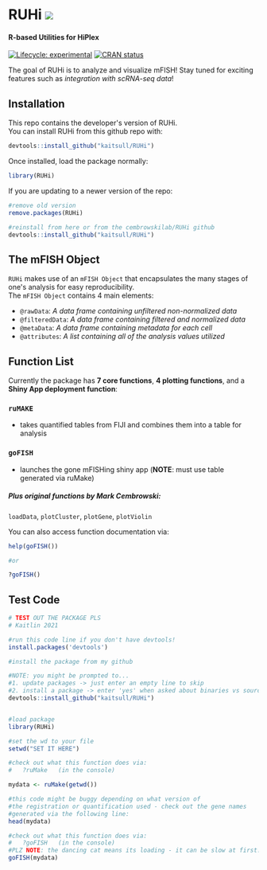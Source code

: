
<!-- README.md is generated from README.Rmd. Please edit that file -->

# RUHi ![](https://emojis.slackmojis.com/emojis/images/1563480763/5999/meow_party.gif?1563480763)

#### R-based Utilities for HiPlex

<!-- badges: start -->

[![Lifecycle:
experimental](https://img.shields.io/badge/lifecycle-experimental-orange.svg)](https://www.tidyverse.org/lifecycle/#experimental)
[![CRAN
status](https://www.r-pkg.org/badges/version/RUHi)](https://CRAN.R-project.org/package=RUHi)
<!-- badges: end -->

The goal of RUHi is to analyze and visualize mFISH\! Stay tuned for
exciting features such as *integration with scRNA-seq data*\!

## Installation

This repo contains the developer's version of RUHi.  
You can install RUHi from this github repo with:

``` r
devtools::install_github("kaitsull/RUHi")
```

Once installed, load the package normally:

``` r
library(RUHi)
```

If you are updating to a newer version of the repo:  

``` r  
#remove old version
remove.packages(RUHi)  

#reinstall from here or from the cembrowskilab/RUHi github  
devtools::install_github("kaitsull/RUHi")  
```
  
## The mFISH Object  
  
`RUHi` makes use of an `mFISH Object` that encapsulates the many stages of one's analysis for easy reproducibility.  
The `mFISH Object` contains 4 main elements:  
  - `@rawData`: _A data frame containing unfiltered non-normalized data_
  - `@filteredData`: _A data frame containing filtered and normalized data_
  - `@metaData`: _A data frame containing metadata for each cell_
  - `@attributes`: _A list containing all of the analysis values utilized_
  
## Function List

Currently the package has **7 core functions**, **4 plotting functions**, and a **Shiny App deployment function**:

### `ruMAKE`

  - takes quantified tables from FIJI and combines them into a table for
    analysis

### `goFISH`

  - launches the gone mFISHing shiny app (**NOTE**: must use table
    generated via ruMake)

##### Plus original functions by Mark Cembrowski:

`loadData`, `plotCluster`, `plotGene`, `plotViolin`

You can also access function documentation via:

``` r
help(goFISH())

#or

?goFISH()
```

## Test Code

``` r
# TEST OUT THE PACKAGE PLS
# Kaitlin 2021

#run this code line if you don't have devtools!
install.packages('devtools')

#install the package from my github

#NOTE: you might be prompted to...
#1. update packages -> just enter an empty line to skip
#2. install a package -> enter 'yes' when asked about binaries vs source
devtools::install_github("kaitsull/RUHi")


#load package
library(RUHi)

#set the wd to your file
setwd("SET IT HERE")

#check out what this function does via:
#   ?ruMake   (in the console)

mydata <- ruMake(getwd())

#this code might be buggy depending on what version of
#the registration or quantification used - check out the gene names
#generated via the following line:
head(mydata)

#check out what this function does via:
#   ?goFISH   (in the console)
#PLZ NOTE: the dancing cat means its loading - it can be slow at first!
goFISH(mydata)
```
